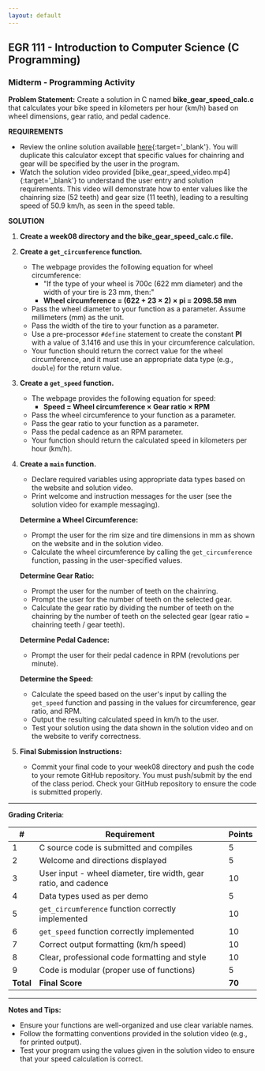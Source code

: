 ```yaml
---
layout: default
---
```


## EGR 111 - Introduction to Computer Science (C Programming)

### Midterm - Programming Activity

**Problem Statement:**
Create a solution in C named **bike_gear_speed_calc.c** that calculates your bike speed in kilometers per hour (km/h) based on wheel dimensions, gear ratio, and pedal cadence.

**REQUIREMENTS**
- Review the online solution available [here](https://cyclingroad.com/bicycle-gear-ratio-cadence-and-speed-calculator/){:target='_blank'}. You will duplicate this calculator except that specific values for chainring and gear will be specified by the user in the program.
- Watch the solution video provided [bike_gear_speed_video.mp4]{:target='_blank'} to understand the user entry and solution requirements. This video will demonstrate how to enter values like the chainring size (52 teeth) and gear size (11 teeth), leading to a resulting speed of 50.9 km/h, as seen in the speed table.

**SOLUTION**
1. **Create a week08 directory and the bike_gear_speed_calc.c file.**

2. **Create a `get_circumference` function.**
    - The webpage provides the following equation for wheel circumference:
      - "If the type of your wheel is 700c (622 mm diameter) and the width of your tire is 23 mm, then:"
      - **Wheel circumference = (622 + 23 × 2) × pi = 2098.58 mm**
    - Pass the wheel diameter to your function as a parameter. Assume millimeters (mm) as the unit.
    - Pass the width of the tire to your function as a parameter.
    - Use a pre-processor `#define` statement to create the constant **PI** with a value of 3.1416 and use this in your circumference calculation.
    - Your function should return the correct value for the wheel circumference, and it must use an appropriate data type (e.g., `double`) for the return value.

3. **Create a `get_speed` function.**
    - The webpage provides the following equation for speed:
      - **Speed = Wheel circumference × Gear ratio × RPM**
    - Pass the wheel circumference to your function as a parameter.
    - Pass the gear ratio to your function as a parameter.
    - Pass the pedal cadence as an RPM parameter.
    - Your function should return the calculated speed in kilometers per hour (km/h).

4. **Create a `main` function.**
    - Declare required variables using appropriate data types based on the website and solution video.
    - Print welcome and instruction messages for the user (see the solution video for example messaging).
    
    **Determine a Wheel Circumference:**
    - Prompt the user for the rim size and tire dimensions in mm as shown on the website and in the solution video.
    - Calculate the wheel circumference by calling the `get_circumference` function, passing in the user-specified values.

    **Determine Gear Ratio:**
    - Prompt the user for the number of teeth on the chainring.
    - Prompt the user for the number of teeth on the selected gear.
    - Calculate the gear ratio by dividing the number of teeth on the chainring by the number of teeth on the selected gear (gear ratio = chainring teeth / gear teeth).

    **Determine Pedal Cadence:**
    - Prompt the user for their pedal cadence in RPM (revolutions per minute).
    
    **Determine the Speed:**
    - Calculate the speed based on the user's input by calling the `get_speed` function and passing in the values for circumference, gear ratio, and RPM.
    - Output the resulting calculated speed in km/h to the user.
    - Test your solution using the data shown in the solution video and on the website to verify correctness.

5. **Final Submission Instructions:**
    - Commit your final code to your week08 directory and push the code to your remote GitHub repository. You must push/submit by the end of the class period. Check your GitHub repository to ensure the code is submitted properly.

---

**Grading Criteria**:

| #  | Requirement                                   | Points |
|----|-----------------------------------------------|--------|
| 1  | C source code is submitted and compiles       |  5     |
| 2  | Welcome and directions displayed              |  5     |
| 3  | User input - wheel diameter, tire width, gear ratio, and cadence |  10    |
| 4  | Data types used as per demo                   |  5     |
| 5  | `get_circumference` function correctly implemented | 10     |
| 6  | `get_speed` function correctly implemented     | 10     |
| 7  | Correct output formatting (km/h speed)        | 10     |
| 8  | Clear, professional code formatting and style |  10    |
| 9  | Code is modular (proper use of functions)     |  5     |
| **Total** | **Final Score**                             | **70** |

---

**Notes and Tips:**
- Ensure your functions are well-organized and use clear variable names.
- Follow the formatting conventions provided in the solution video (e.g., for printed output).
- Test your program using the values given in the solution video to ensure that your speed calculation is correct.

